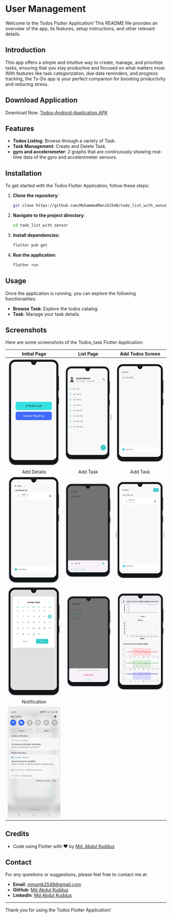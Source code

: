 # User Management


Welcome to the Todos Flutter Application! This README file provides an overview of the app, its features, setup instructions, and other relevant details.

## Introduction

This app offers a simple and intuitive way to create, manage, and prioritize tasks, ensuring that you stay productive and focused on what matters most. With features like task categorization, due date reminders, and progress tracking, the To-Do app is your perfect companion for boosting productivity and reducing stress.
## Download Application

Download Now: [Todos-Android-Application.APK](https://drive.google.com/file/d/1D5aWF56QnCgRWV_X3GR2X5wrAbYxMgch/view?usp=sharing)

## Features

- **Todos Listing**: Browse through a variety of Task.
- **Task Management**: Create and Delete Task.
- **gyro and accelerometer**: 2 graphs that are continuously showing real-time data of the gyro and accelerometer sensors.

## Installation

To get started with the Todos Flutter Application, follow these steps:

1. **Clone the repository**:
   ```bash
   git clone https://github.com/MohammedManik2548/todo_list_with_sensor.git
   ```
2. **Navigate to the project directory**:
   ```bash
   cd todo_list_with_sensor
   ```
3. **Install dependencies**:
   ```bash
   flutter pub get
   ```
4. **Run the application**:
   ```bash
   flutter run
   ```

## Usage

Once the application is running, you can explore the following functionalities:

- **Browse Task**: Explore the todos catalog.
- **Task**: Manage your task details.


## Screenshots

Here are some screenshots of the Todos_task Flutter Application:

|                                                        Initial Page                                                        |                                                        List Page                                                        |                                                     Add Todos Screen                                                    |
|:--------------------------------------------------------------------------------------------------------------------------:|:-----------------------------------------------------------------------------------------------------------------------:|:-----------------------------------------------------------------------------------------------------------------------:|
| <img src="https://github.com/MohammedManik2548/todo_list_with_sensor/blob/master/screenshots/inital_page.png" width="250"> | <img src="https://github.com/MohammedManik2548/todo_list_with_sensor/blob/master/screenshots/list_page.png" width="250"> | <img src="https://github.com/MohammedManik2548/todo_list_with_sensor/blob/master/screenshots/add_title.png" width="250"> |
|                                                        Add Details                                                         |                                                         Add Task                                                        |                                                         Add Task                                                        |
| <img src="https://github.com/MohammedManik2548/todo_list_with_sensor/blob/master/screenshots/add_details.png" width="250"> | <img src="https://github.com/MohammedManik2548/todo_list_with_sensor/blob/master/screenshots/add_task.png" width="250"> | <img src="https://github.com/MohammedManik2548/todo_list_with_sensor/blob/master/screenshots/add_page.png" width="250"> |
|  <img src="https://github.com/MohammedManik2548/todo_list_with_sensor/blob/master/screenshots/calender.png" width="250">   |<img src="https://github.com/MohammedManik2548/todo_list_with_sensor/blob/master/screenshots/delete_page.png" width="250">|  <img src="https://github.com/MohammedManik2548/todo_list_with_sensor/blob/master/screenshots/acceler_page.png" width="250">|
|                                                        Notification                                                        |
|  <img src="https://github.com/MohammedManik2548/todo_list_with_sensor/blob/master/screenshots/notification.jpeg" width="250">  |

## Credits
- Code using Flutter with ❤️ by [Md. Abdul Kuddus](https://github.com/MohammedManik2548)

## Contact

For any questions or suggestions, please feel free to contact me at:

- **Email**: [mmanik2548@gmail.com](mailto:mmanik2548@gmail.com)
- **GitHub**: [Md Abdul Kuddus](https://github.com/MohammedManik2548)
- **LinkedIn**: [Md Abdul Kuddus](https://www.linkedin.com/in/md-abdul-kuddus-916091204/)

---

Thank you for using the Todos Flutter Application!
